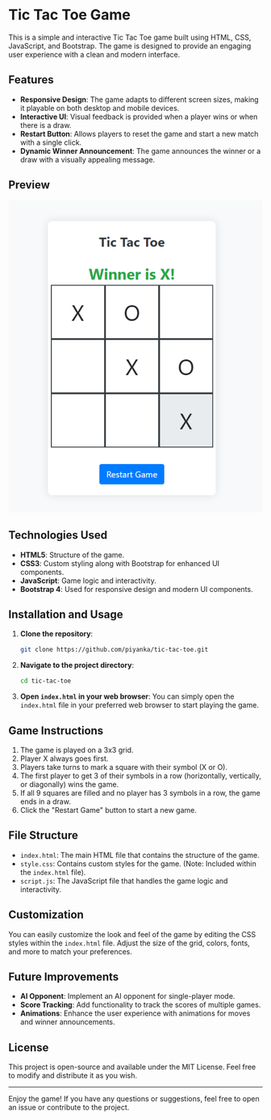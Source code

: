 # Tic Tac Toe Game

This is a simple and interactive Tic Tac Toe game built using HTML, CSS, JavaScript, and Bootstrap. The game is designed to provide an engaging user experience with a clean and modern interface.

## Features

- **Responsive Design**: The game adapts to different screen sizes, making it playable on both desktop and mobile devices.
- **Interactive UI**: Visual feedback is provided when a player wins or when there is a draw.
- **Restart Button**: Allows players to reset the game and start a new match with a single click.
- **Dynamic Winner Announcement**: The game announces the winner or a draw with a visually appealing message.

## Preview

![Tic Tac Toe Game Preview](TICTACTOE.png)




## Technologies Used

- **HTML5**: Structure of the game.
- **CSS3**: Custom styling along with Bootstrap for enhanced UI components.
- **JavaScript**: Game logic and interactivity.
- **Bootstrap 4**: Used for responsive design and modern UI components.

## Installation and Usage

1. **Clone the repository**:
   ```bash
   git clone https://github.com/piyanka/tic-tac-toe.git
   ```
   
2. **Navigate to the project directory**:
   ```bash
   cd tic-tac-toe
   ```

3. **Open `index.html` in your web browser**:
   You can simply open the `index.html` file in your preferred web browser to start playing the game.

## Game Instructions

1. The game is played on a 3x3 grid.
2. Player X always goes first.
3. Players take turns to mark a square with their symbol (X or O).
4. The first player to get 3 of their symbols in a row (horizontally, vertically, or diagonally) wins the game.
5. If all 9 squares are filled and no player has 3 symbols in a row, the game ends in a draw.
6. Click the "Restart Game" button to start a new game.

## File Structure

- `index.html`: The main HTML file that contains the structure of the game.
- `style.css`: Contains custom styles for the game. (Note: Included within the `index.html` file).
- `script.js`: The JavaScript file that handles the game logic and interactivity.

## Customization

You can easily customize the look and feel of the game by editing the CSS styles within the `index.html` file. Adjust the size of the grid, colors, fonts, and more to match your preferences.

## Future Improvements

- **AI Opponent**: Implement an AI opponent for single-player mode.
- **Score Tracking**: Add functionality to track the scores of multiple games.
- **Animations**: Enhance the user experience with animations for moves and winner announcements.

## License

This project is open-source and available under the MIT License. Feel free to modify and distribute it as you wish.

---

Enjoy the game! If you have any questions or suggestions, feel free to open an issue or contribute to the project.

